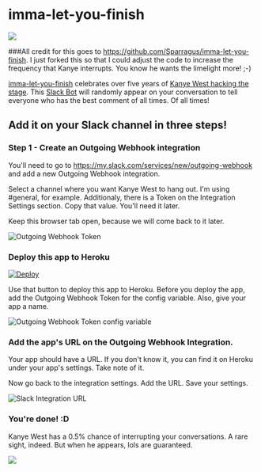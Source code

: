 # imma-let-you-finish

![](http://ledhack.org/content/images/2015/05/imma-let-you-finish.png)

###All credit for this goes to https://github.com/Sparragus/imma-let-you-finish. I just forked this so that I could adjust the code to increase the frequency that Kanye interrupts. You know he wants the limelight more! ;-)

[imma-let-you-finish](http://ledhack.org/imma-let-you-finish/) celebrates over five years of [Kanye West hacking the stage](https://www.youtube.com/watch?v=3K21rLBEfeM). This [Slack Bot](https://slack.com/) will randomly appear on your conversation to tell everyone who has the best comment of all times. Of all times!

## Add it on your Slack channel in three steps!
### Step 1 - Create an Outgoing Webhook integration
You'll need to go to https://my.slack.com/services/new/outgoing-webhook and add a new Outgoing Webhook integration. 

Select a channel where you want Kanye West to hang out. I'm using #general, for example. Additionaly, there is a Token on the Integration Settings section. Copy that value. You'll need it later.

Keep this browser tab open, because we will come back to it later.

![Outgoing Webhook Token](http://i.imgur.com/tn6Kfgzl.png)

### Deploy this app to Heroku
[![Deploy](https://www.herokucdn.com/deploy/button.png)](https://heroku.com/deploy?template=https://github.com/dorenkam/imma-let-you-finish/tree/master)

Use that button to deploy this app to Heroku. Before you deploy the app, add the Outgoing Webhook Token for the config variable. Also, give your app a name.

![Outgoing Webhook Token config variable](http://i.imgur.com/iIcRr5yl.png)

### Add the app's URL on the Outgoing Webhook Integration.
Your app should have a URL. If you don't know it, you can find it on Heroku under your app's settings. Take note of it.

Now go back to the integration settings. Add the URL. Save your settings.

![Slack Integration URL](http://i.imgur.com/5GAHS9ol.png)

### You're done! :D
Kanye West has a 0.5% chance of interrupting your conversations. A rare sight, indeed. But when he appears, lols are guaranteed.

![](http://ledhack.org/content/images/2015/05/taylorkanye-1.gif)
